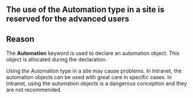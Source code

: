 
## The use of the Automation type in a site is reserved for the advanced users
			



<a name="NOTE1"></a>
<a name="NOTE1_1"></a>


## Reason
<a name="reason_ELTTEXTE000060"></a>
The **Automation** keyword is used to declare an automation object. This object is allocated during the declaration.

Using the Automation type in a site may cause problems. In Intranet, the automation objects can be used with great care in specific cases. In Intranet, using the automation objects is a dangerous conception and they are not recommended.


